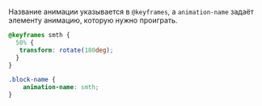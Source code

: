 Название анимации указывается в `@keyframes`, а `animation-name` задаёт элементу анимацию, которую нужно проиграть.

```css
@keyframes smth {  
  50% {  
   transform: rotate(180deg);  
  }
}

.block-name {
	animation-name: smth;
}
```
